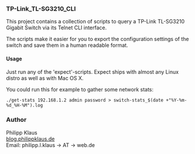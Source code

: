 ### TP-Link_TL-SG3210_CLI

This project contains a collection of scripts to query a TP-Link TL-SG3210 Gigabit Switch
via its Telnet CLI interface.

The scripts make it easier for you to export the configuration settings of the switch and
save them in a human readable format.

#### Usage

Just run any of the 'expect'-scripts. Expect ships with almost any Linux distro as well as
with Mac OS X.

You could run this for example to gather some network stats:

    ./get-stats 192.168.1.2 admin password > switch-stats_$(date +"%Y-%m-%d_%H-%M").log

### Author

Philipp Klaus  
[blog.philippklaus.de](http://blog.philippklaus.de)  
Email: philipp.l.klaus → AT → web.de
